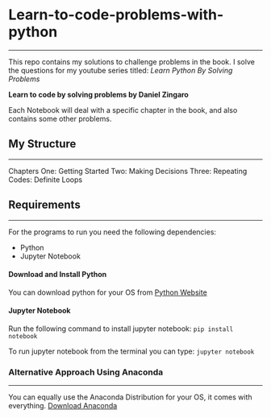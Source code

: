 # Learn-to-code-problems-with-python
---
This repo contains my solutions to challenge problems in the book. I solve the questions for my youtube series titled:
    *Learn Python By Solving Problems*

**Learn to code by solving problems by Daniel Zingaro**


Each Notebook will deal with a specific chapter in the book, and also contains some other problems.

## My Structure
---

Chapters One: Getting Started
Two: Making Decisions
Three: Repeating Codes: Definite Loops


## Requirements
---
For the programs to run you need the following dependencies:
* Python
* Jupyter Notebook
#### Download and Install Python

You can download python for your OS from [Python Website](https://www.python.org/downloads/)

#### Jupyter Notebook
Run the following command to install jupyter notebook:
`` pip install notebook ``

To run jupyter notebook from the terminal you can type:
``jupyter notebook``

### Alternative Approach Using Anaconda
---
You can equally use the Anaconda Distribution for your OS, it comes with everything.
[Download Anaconda](https://www.anaconda.com/products/distribution)